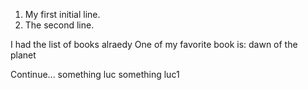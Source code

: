 1. My first initial line.
2. The second line.

I had the list of books alraedy
One of my favorite book is: dawn of the planet

<An unexpected line in my code>

Continue...
something luc
something luc1